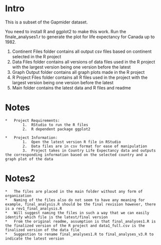 # Intro

This is a subset of the Gapmider dataset.

You need to install R and ggplot2 to make this work. Run the finale_analyses1.r to generate the plot for life expectancy for Canada up to 1982.

1.	Continent Files folder contains all output csv files based on continent selected in the R project
2.	Data Files folder contains all versions of data files used in the R project with the largest version being one version before the latest
3.	Graph Output folder contains all graph plots made in the R project
4.	R Project Files folder contains all R files used in the project with the largest version being one version before the latest
5.	Main folder contains the latest data and R files and readme

# Notes
	*	Project Requirements:
			1.	RStudio to run the R files
			2.	R dependent package ggplot2

	*	Project Information:
			1.	Open the latest version R file in RStudio
			2.	Data files are in csv format for ease of manipulation
			3.	Project takes in Country Life Expectancy data and outputs the corresponding information based on the selected country and a graph plot of the data

# Notes2
	*	The files are placed in the main folder without any form of organization
	* 	Naming of the files also do not seem to have any meaning for example, final_analysis.R should be the final revision however, there is a rev1_final_analysis.R
	* 	Will suggest naming the files in such a way that we can easily identify which file is the latest/final version
	* 	From the original readme, assumption is that final_analyses1.R is the finalized version of the R project and data1_full.csv is the finalized version of the data file
	* 	Suggestion to rename final_analyses1.R to final_analyses_v3.R to indicate the latest version